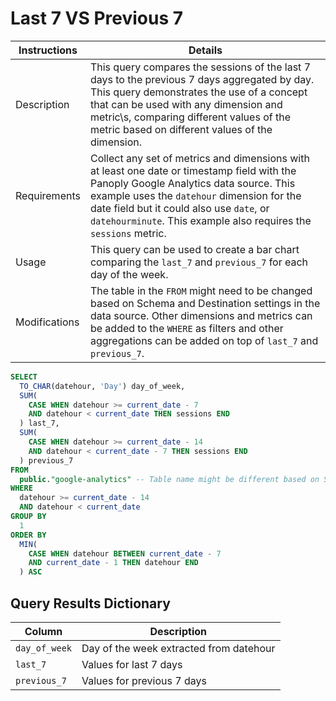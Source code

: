 # ﻿Last 7 VS Previous 7

Instructions | Details
---|---
Description | This query compares the sessions of the last 7 days to the previous 7 days aggregated by day. This query demonstrates the use of a concept that can be used with any dimension and metric\\s, comparing different values of the metric based on different values of the dimension.
Requirements | Collect any set of metrics and dimensions with at least one date or timestamp field with the Panoply Google Analytics data source. This example uses the `datehour` dimension for the date field but it could also use `date`, or `datehourminute`. This example also requires the `sessions` metric.
Usage | This query can be used to create a bar chart comparing the `last_7` and `previous_7` for each day of the week.
Modifications | The table in the `FROM` might need to be changed based on Schema and Destination settings in the data source. Other dimensions and metrics can be added to the `WHERE` as filters and other aggregations can be added on top of `last_7` and `previous_7`.

```sql
SELECT
  TO_CHAR(datehour, 'Day') day_of_week,
  SUM(
    CASE WHEN datehour >= current_date - 7
    AND datehour < current_date THEN sessions END
  ) last_7,
  SUM(
    CASE WHEN datehour >= current_date - 14
    AND datehour < current_date - 7 THEN sessions END
  ) previous_7
FROM
  public."google-analytics" -- Table name might be different based on Schema and Destination settings in the data source
WHERE
  datehour >= current_date - 14
  AND datehour < current_date
GROUP BY
  1
ORDER BY
  MIN(
    CASE WHEN datehour BETWEEN current_date - 7
    AND current_date - 1 THEN datehour END
  ) ASC
```

## Query Results Dictionary
Column | Description
---|---
`day_of_week`| Day of the week extracted from datehour
`last_7`| Values for last 7 days
`previous_7`| Values for previous 7 days
